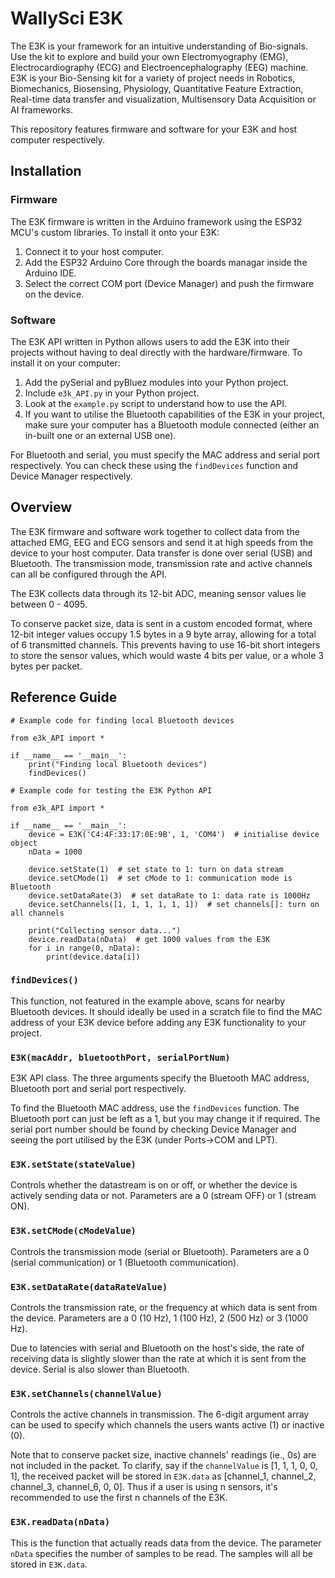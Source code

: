 # WallySci E3K
The E3K is your framework for an intuitive understanding of Bio-signals. Use the kit to explore and build your own Electromyography (EMG), Electrocardiography (ECG) and Electroencephalography (EEG) machine. E3K is your Bio-Sensing kit for a variety of project needs in Robotics, Biomechanics, Biosensing, Physiology, Quantitative Feature Extraction, Real-time data transfer and visualization, Multisensory Data Acquisition or AI frameworks.

This repository features firmware and software for your E3K and host computer respectively. 

## Installation
### Firmware 
The E3K firmware is written in the Arduino framework using the ESP32 MCU's custom libraries. To install it onto your E3K: 
1. Connect it to your host computer. 
2. Add the ESP32 Arduino Core through the boards managar inside the Arduino IDE.
3. Select the correct COM port (Device Manager) and push the firmware on the device.

### Software 
The E3K API written in Python allows users to add the E3K into their projects without having to deal directly with the hardware/firmware. To install it on your computer: 
1. Add the pySerial and pyBluez modules into your Python project. 
2. Include ```e3k_API.py``` in your Python project.  
3. Look at the ```example.py``` script to understand how to use the API. 
4. If you want to utilise the Bluetooth capabilities of the E3K in your project, make sure your computer has a Bluetooth module connected (either an in-built one or an external USB one). 

For Bluetooth and serial, you must specify the MAC address and serial port respectively. You can check these using the ```findDevices``` function and Device Manager respectively.  

## Overview
The E3K firmware and software work together to collect data from the attached EMG, EEG and ECG sensors and send it at high speeds from the device to your host computer. Data transfer is done over serial (USB) and Bluetooth. The transmission mode, transmission rate and active channels can all be configured through the API. 

The E3K collects data through its 12-bit ADC, meaning sensor values lie between 0 - 4095.

To conserve packet size, data is sent in a custom encoded format, where 12-bit integer values occupy 1.5 bytes in a 9 byte array, allowing for a total of 6 transmitted channels. This prevents having to use 16-bit short integers to store the sensor values, which would waste 4 bits per value, or a whole 3 bytes per packet. 

## Reference Guide 
```
# Example code for finding local Bluetooth devices

from e3k_API import *

if __name__ == '__main__':
    print("Finding local Bluetooth devices")
    findDevices()
```

```
# Example code for testing the E3K Python API

from e3k_API import *

if __name__ == '__main__':
    device = E3K('C4:4F:33:17:0E:9B', 1, 'COM4')  # initialise device object
    nData = 1000

    device.setState(1)  # set state to 1: turn on data stream
    device.setCMode(1)  # set cMode to 1: communication mode is Bluetooth
    device.setDataRate(3)  # set dataRate to 1: data rate is 1000Hz
    device.setChannels([1, 1, 1, 1, 1, 1])  # set channels[]: turn on all channels

    print("Collecting sensor data...")
    device.readData(nData)  # get 1000 values from the E3K
    for i in range(0, nData):
        print(device.data[i])
```
### ```findDevices()```
This function, not featured in the example above, scans for nearby Bluetooth devices. It should ideally be used in a scratch file to find the MAC address of your E3K device before adding any E3K functionality to your project. 

### ```E3K(macAddr, bluetoothPort, serialPortNum)```
E3K API class. The three arguments specify the Bluetooth MAC address, Bluetooth port and serial port respectively. 

To find the Bluetooth MAC address, use the ```findDevices``` function. The Bluetooth port can just be left as a 1, but you may change it if required. The serial port number should be found by checking Device Manager and seeing the port utilised by the E3K (under Ports->COM and LPT). 

### ```E3K.setState(stateValue)```
Controls whether the datastream is on or off, or whether the device is actively sending data or not. Parameters are a 0 (stream OFF) or 1 (stream ON). 

### ```E3K.setCMode(cModeValue)```
Controls the transmission mode (serial or Bluetooth). Parameters are a 0 (serial communication) or 1 (Bluetooth communication).

### ```E3K.setDataRate(dataRateValue)```
Controls the transmission rate, or the frequency at which data is sent from the device. Parameters are a 0 (10 Hz), 1 (100 Hz), 2 (500 Hz) or 3 (1000 Hz). 

Due to latencies with serial and Bluetooth on the host's side, the rate of receiving data is slightly slower than the rate at which it is sent from the device. Serial is also slower than Bluetooth.

### ```E3K.setChannels(channelValue)```
Controls the active channels in transmission. The 6-digit argument array can be used to specify which channels the users wants active (1) or inactive (0). 

Note that to conserve packet size, inactive channels' readings (ie., 0s) are not included in the packet. To clarify, say if the ```channelValue``` is [1, 1, 1, 0, 0, 1], the received packet will be stored in ```E3K.data``` as [channel_1, channel_2, channel_3, channel_6, 0, 0]. Thus if a user is using n sensors, it's recommended to use the first n channels of the E3K. 

### ```E3K.readData(nData)```
This is the function that actually reads data from the device. The parameter ```nData``` specifies the number of samples to be read. The samples will all be stored in ```E3K.data```.
